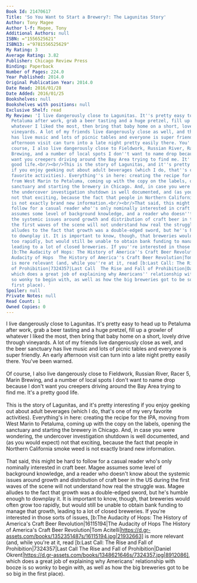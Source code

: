 ```yaml
---
Book Id: 21470617
Title: 'So You Want to Start a Brewery?: The Lagunitas Story'
Author: Tony Magee
Author l-f: Magee, Tony
Additional Authors: null
ISBN: ="1556525621"
ISBN13: ="9781556525629"
My Rating: 3
Average Rating: 3.82
Publisher: Chicago Review Press
Binding: Paperback
Number of Pages: 224.0
Year Published: 2014.0
Original Publication Year: 2014.0
Date Read: 2016/01/28
Date Added: 2016/01/25
Bookshelves: null
Bookshelves with positions: null
Exclusive Shelf: read
My Review: 'I live dangerously close to Lagunitas. It''s pretty easy to head up to
  Petaluma after work, grab a beer tasting and a huge pretzel, fill up a growler of
  whatever I liked the most, then bring that baby home on a short, lovely drive through
  vineyards. A lot of my friends live dangerously close as well, and the beer sanctuary
  has live music and lots of picnic tables and everyone is super friendly. An early
  afternoon visit can turn into a late night pretty easily there. You''ve been warned.<br/><br/>Of
  course, I also live dangerously close to Fieldwork, Russian River, Racer 5, Marin
  Brewing, and a number of local spots I don''t want to name drop because I don''t
  want you creepers driving around the Bay Area trying to find me. It''s a pretty
  good life.<br/><br/>This is the story of Lagunitas, and it''s pretty interesting
  if you enjoy geeking out about adult beverages (which I do, that''s one of my very
  favorite activities). Everything''s in here: creating the recipe for the IPA, moving
  from West Marin to Petaluma, coming up with the copy on the labels, opening the
  sanctuary and starting the brewery in Chicago. And, in case you were wondering,
  the undercover investigation shutdown is well documented, and (as you would expect)
  not that exciting, because the fact that people in Northern California smoke weed
  is not exactly brand new information.<br/><br/>That said, this might be hard to
  follow for a casual reader who''s only nominally interested in craft beer. Magee
  assumes some level of background knowledge, and a reader who doesn''t know about
  the systemic issues around growth and distribution of craft beer in the US during
  the first waves of the scene will not understand how real the struggle was. Magee
  alludes to the fact that growth was a double-edged sword, but he''s humble enough
  to downplay it. It is important to know, though, that breweries would often grow
  too rapidly, but would still be unable to obtain bank funding to manage that growth,
  leading to a lot of closed breweries. If you''re interested in those sorts of issues,
  [b:The Audacity of Hops: The History of America''s Craft Beer Revolution|16115194|The
  Audacity of Hops  The History of America''s Craft Beer Revolution|Tom Acitelli|https://d.gr-assets.com/books/1352351487s/16115194.jpg|21932663]
  is more relevant (and, while you''re at it, read [b:Last Call: The Rise and Fall
  of Prohibition|7324357|Last Call  The Rise and Fall of Prohibition|Daniel Okrent|https://d.gr-assets.com/books/1348621646s/7324357.jpg|8912086],
  which does a great job of explaining why Americans'' relationship with booze is
  so wonky to begin with, as well as how the big breweries got to be so big in the
  first place). '
Spoiler: null
Private Notes: null
Read Count: 1
Owned Copies: 0
---
```


I live dangerously close to Lagunitas. It's pretty easy to head up to Petaluma after work, grab a beer tasting and a huge pretzel, fill up a growler of whatever I liked the most, then bring that baby home on a short, lovely drive through vineyards. A lot of my friends live dangerously close as well, and the beer sanctuary has live music and lots of picnic tables and everyone is super friendly. An early afternoon visit can turn into a late night pretty easily there. You've been warned.<br/><br/>Of course, I also live dangerously close to Fieldwork, Russian River, Racer 5, Marin Brewing, and a number of local spots I don't want to name drop because I don't want you creepers driving around the Bay Area trying to find me. It's a pretty good life.<br/><br/>This is the story of Lagunitas, and it's pretty interesting if you enjoy geeking out about adult beverages (which I do, that's one of my very favorite activities). Everything's in here: creating the recipe for the IPA, moving from West Marin to Petaluma, coming up with the copy on the labels, opening the sanctuary and starting the brewery in Chicago. And, in case you were wondering, the undercover investigation shutdown is well documented, and (as you would expect) not that exciting, because the fact that people in Northern California smoke weed is not exactly brand new information.<br/><br/>That said, this might be hard to follow for a casual reader who's only nominally interested in craft beer. Magee assumes some level of background knowledge, and a reader who doesn't know about the systemic issues around growth and distribution of craft beer in the US during the first waves of the scene will not understand how real the struggle was. Magee alludes to the fact that growth was a double-edged sword, but he's humble enough to downplay it. It is important to know, though, that breweries would often grow too rapidly, but would still be unable to obtain bank funding to manage that growth, leading to a lot of closed breweries. If you're interested in those sorts of issues, [b:The Audacity of Hops: The History of America's Craft Beer Revolution|16115194|The Audacity of Hops  The History of America's Craft Beer Revolution|Tom Acitelli|https://d.gr-assets.com/books/1352351487s/16115194.jpg|21932663] is more relevant (and, while you're at it, read [b:Last Call: The Rise and Fall of Prohibition|7324357|Last Call  The Rise and Fall of Prohibition|Daniel Okrent|https://d.gr-assets.com/books/1348621646s/7324357.jpg|8912086], which does a great job of explaining why Americans' relationship with booze is so wonky to begin with, as well as how the big breweries got to be so big in the first place). 